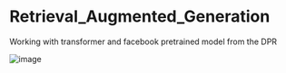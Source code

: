 # Retrieval_Augmented_Generation
Working with transformer and facebook pretrained model from the DPR


![image](https://github.com/valid999/Retrieval_Augmented_Generation/assets/95305177/b95c83bb-2ac7-463e-b3b6-5e499e3b8e5e)

